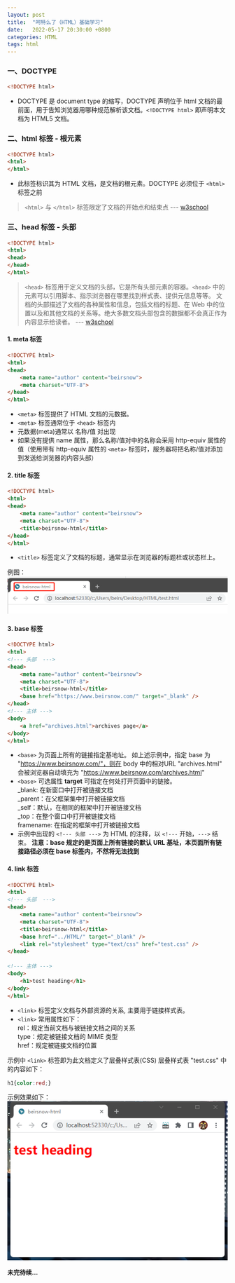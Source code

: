 ```yaml
---
layout: post
title:  "呵特么了（HTML）基础学习"
date:   2022-05-17 20:30:00 +0800
categories: HTML
tags: html
---
```


### 一、DOCTYPE
```html
<!DOCTYPE html>
```
- DOCTYPE 是 document type 的缩写，DOCTYPE 声明位于 html 文档的最前面，用于告知浏览器用哪种规范解析该文档。`<!DOCTYPE html>` 即声明本文档为 HTML5 文档。

### 二、html 标签 - 根元素
```html
<!DOCTYPE html>
<html>
</html>
```
- 此标签标识其为 HTML 文档，是文档的根元素。DOCTYPE 必须位于 `<html>` 标签之前

>`<html>` 与 `</html>` 标签限定了文档的开始点和结束点 --- [w3school](https://www.w3school.com.cn)

### 三、head 标签 - 头部
```html
<!DOCTYPE html>
<html>
<head>
</head>    
</html>
```
>`<head>` 标签用于定义文档的头部，它是所有头部元素的容器。`<head>` 中的元素可以引用脚本、指示浏览器在哪里找到样式表、提供元信息等等。
文档的头部描述了文档的各种属性和信息，包括文档的标题、在 Web 中的位置以及和其他文档的关系等。绝大多数文档头部包含的数据都不会真正作为内容显示给读者。 --- [w3school](https://www.w3school.com.cn)

#### 1. meta 标签
```html
<!DOCTYPE html>
<html>
<head>
    <meta name="author" content="beirsnow">
    <meta charset="UTF-8">
</head>    
</html>
```
- `<meta>` 标签提供了 HTML 文档的元数据。
- `<meta>` 标签通常位于 `<head>` 标签内
- 元数据(meta)通常以 名称/值 对出现
- 如果没有提供 name 属性，那么名称/值对中的名称会采用 http-equiv 属性的值（使用带有 http-equiv 属性的 `<meta>` 标签时，服务器将把名称/值对添加到发送给浏览器的内容头部）

#### 2. title 标签
```html
<!DOCTYPE html>
<html>
<head>
    <meta name="author" content="beirsnow">
    <meta charset="UTF-8">
    <title>beirsnow-html</title>
</head>    
</html>
```
- `<title>` 标签定义了文档的标题，通常显示在浏览器的标题栏或状态栏上。

例图：
![title](/assets/images/html_examples/title-example.png)

#### 3. base 标签
```html
<!DOCTYPE html>
<html>
<!--- 头部  --->
<head>
    <meta name="author" content="beirsnow">
    <meta charset="UTF-8">
    <title>beirsnow-html</title>
    <base href="https://www.beirsnow.com/" target="_blank" />
</head>
<!--- 主体 --->
<body>
    <a href="archives.html">archives page</a>
</body>
</html>
```
- `<base>` 为页面上所有的链接指定基地址。
如上述示例中，指定 base 为 "https://www.beirsnow.com/"，则在 body 中的相对URL "archives.html" 会被浏览器自动填充为 "https://www.beirsnow.com/archives.html"
- `<base>` 可选属性 **target** 可指定在何处打开页面中的链接。  
_blank: 在新窗口中打开被链接文档  
_parent：在父框架集中打开被链接文档  
_self：默认，在相同的框架中打开被链接文档  
_top：在整个窗口中打开被链接文档  
framename: 在指定的框架中打开被链接文档
- 示例中出现的 `<!--- 头部 --->` 为 HTML 的注释，以 `<!---` 开始，`--->` 结束。
**注意：base 规定的是页面上所有链接的默认 URL 基址，本页面所有链接路径必须在 base 标签内，不然将无法找到**

#### 4. link 标签
```html
<!DOCTYPE html>
<html>
<!--- 头部  --->
<head>
    <meta name="author" content="beirsnow">
    <meta charset="UTF-8">
    <title>beirsnow-html</title>
    <base href="../HTML/" target="_blank" />
    <link rel="stylesheet" type="text/css" href="test.css" />
</head>

<!--- 主体 --->
<body>
    <h1>test heading</h1>
</body>
</html>
```
- `<link>` 标签定义文档与外部资源的关系, 主要用于链接样式表。  
- `<link>` 常用属性如下：  
rel：规定当前文档与被链接文档之间的关系  
type：规定被链接文档的 MIME 类型  
href：规定被链接文档的位置

示例中 `<link>` 标签即为此文档定义了层叠样式表(CSS)
层叠样式表 "test.css" 中的内容如下：
```css
h1{color:red;}
```
示例效果如下：
![link-css](/assets/images/html_examples/link-example.png)

**未完待续...**